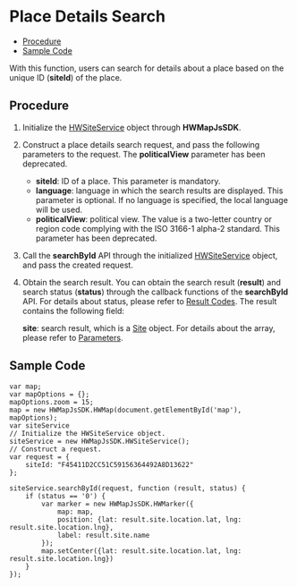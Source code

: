 # Place Details Search<a name="EN-US_TOPIC_0000001098683750"></a>

-   [Procedure](#section188145510364)
-   [Sample Code](#section12972209377)

With this function, users can search for details about a place based on the unique ID \(**siteId**\) of the place.

## Procedure<a name="section188145510364"></a>

1.  Initialize the  [HWSiteService](en-us_topic_0000001098843524.md)  object through  **HWMapJsSDK**.
2.  Construct a place details search request, and pass the following parameters to the request. The  **politicalView**  parameter has been deprecated.
    -   **siteId**: ID of a place. This parameter is mandatory.
    -   **language**: language in which the search results are displayed. This parameter is optional. If no language is specified, the local language will be used.
    -   **politicalView**: political view. The value is a two-letter country or region code complying with the ISO 3166-1 alpha-2 standard. This parameter has been deprecated.

3.  Call the  **searchById**  API through the initialized  [HWSiteService](en-us_topic_0000001098843524.md)  object, and pass the created request. 
4.  Obtain the search result. You can obtain the search result \(**result**\) and search status \(**status**\) through the callback functions of the  **searchById**  API. For details about status, please refer to  [Result Codes](en-us_topic_0000001099163496.md). The result contains the following field:

    **site**: search result, which is a  [Site](en-us_topic_0000001145523549.md#sea6a597b34a74d6aa464f0ce92e35c48)  object. For details about the array, please refer to  [Parameters](en-us_topic_0000001145523549.md).


## Sample Code<a name="section12972209377"></a>

```
var map;
var mapOptions = {};
mapOptions.zoom = 15;
map = new HWMapJsSDK.HWMap(document.getElementById('map'), mapOptions);
var siteService
// Initialize the HWSiteService object.
siteService = new HWMapJsSDK.HWSiteService();
// Construct a request.
var request = {
    siteId: "F45411D2CC51C59156364492A8D13622"
};

siteService.searchById(request, function (result, status) {
    if (status == '0') {
        var marker = new HWMapJsSDK.HWMarker({
            map: map,
            position: {lat: result.site.location.lat, lng: result.site.location.lng},
            label: result.site.name
        });
        map.setCenter({lat: result.site.location.lat, lng: result.site.location.lng})
    }
});
```

